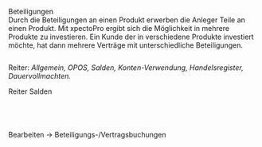 <!DOCTYPE html>
<html>
<head>
<meta charset="utf-8">
<meta name="viewport" content="width=device-width, initial-scale=1.0">
<title>913_Beteiligungs-Vertragsbuchungen.md</title>
<link rel="stylesheet" href="https://stackedit.io/res-min/themes/base.css" />
<script type="text/javascript" src="https://cdn.mathjax.org/mathjax/latest/MathJax.js?config=TeX-AMS_HTML"></script>
</head>
<body><div class="container"><p>Beteiligungen <br>
Durch die Beteiligungen an einen Produkt erwerben die Anleger Teile an einen Produkt. Mit xpectoPro ergibt sich die Möglichkeit in mehrere Produkte zu investieren. Ein Kunde der in verschiedene Produkte investiert möchte, hat dann mehrere Verträge mit unterschiedliche Beteiligungen.</p>

<p><img src="http://xpecto.github.io/docs/img/img_1438780567378.png" alt="" title=""></p>

<p>Reiter: <em>Allgemein, OPOS, Salden, Konten-Verwendung, Handelsregister, Dauervollmachten.</em></p>

<p>Reiter Salden</p>

<p><img src="http://xpecto.github.io/docs/img/img_1438781236373.png" alt="" title=""></p>

<p><img src="http://xpecto.github.io/docs/img/img_1438781052382.png" alt="" title=""></p>

<p><img src="http://xpecto.github.io/docs/img/img_1438781118895.png" alt="" title=""></p>

<p><img src="http://xpecto.github.io/docs/img/img_1438781157005.png" alt="" title=""></p>

<p>Bearbeiten → Beteiligungs-/Vertragsbuchungen</p>

<p><img src="http://xpecto.github.io/docs/img/img_1438780690613.png" alt="" title=""></p>

<p><img src="http://xpecto.github.io/docs/img/img_1438782147484.png" alt="" title=""></p></div></body>
</html>